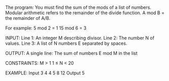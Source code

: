 The program:
You must find the sum of the mods of a list of numbers.
Modular arithmetic refers to the remainder of the divide function. A mod B = the remainder of A/B.

For example: 
5 mod 2 = 1
15 mod 6 = 3

INPUT:
Line 1: An integer M describing divisor.
Line 2: The number N of values.
Line 3: A list of N numbers E separated by spaces.

OUTPUT:
A single line: The sum of numbers E mod M in the list

CONSTRAINTS:
M > 1
1 ≤ N < 20

EXAMPLE:
Input
3
4
4 5 8 12
Output
5
 
